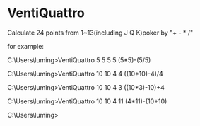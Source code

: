 # VentiQuattro
Calculate 24 points from 1~13(including J Q K)poker by "+ - * /"

for example:

C:\Users\luming>VentiQuattro 5 5 5 5
(5*5)-(5/5)

C:\Users\luming>VentiQuattro 10 10 4 4
((10*10)-4)/4

C:\Users\luming>VentiQuattro 10 10 4 3
((10*3)-10)+4

C:\Users\luming>VentiQuattro 10 10 4 11
(4*11)-(10+10)

C:\Users\luming>
